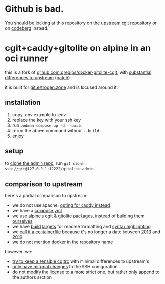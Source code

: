 <!-- !BEGIN-NO-CGIT! -->
# Github is bad.

You should be looking at this repository on [the upstream cgit repository](https://git.estrogen.zone/cgit-oci.git) or on [codeberg](https://codeberg.org/dmpmem/cgit-oci) instead.
<!-- !END-NO-CGIT! -->

# cgit+caddy+gitolite on alpine in an oci runner

this is a fork of [github.com:gregjbs/docker-gitolite-cgit](https://github.com/gregjbs/docker-gitolite-cgit), with [substantial differences to upstream](#comparison-to-upstream) ([patch](https://github.com/gregjbs/docker-gitolite-cgit/compare/main...dmpmem:cgit-oci:master))

it is built for [git.estrogen.zone](https://git.estrogen.zone) and is focused around it.

## installation

1. copy .env.example to .env
2. replace the key with your ssh key
3. run `podman compose up -d --build`
4. rerun the above command without `--build`
5. enjoy

## setup

to [clone the admin repo](https://gitolite.com/gitolite/basic-admin.html#clone-the-gitolite-admin-repo), run `git clone ssh://git@127.0.0.1:12222/gitolite-admin`.

## comparison to upstream

here's a partial comparison to upstream:

- we do not use apache, [opting for caddy instead](https://github.com/gregjbs/docker-gitolite-cgit/commit/e6359a9ceb5fba89ab0d152ce6ead2da7b8afa57#diff-dd2c0eb6ea5cfc6c4bd4eac30934e2d5746747af48fef6da689e85b752f39557L1-R13)
- we have a [compose.yml](./compose.yml)
- we use [alpine's cgit & gitolite packages](https://github.com/gregjbs/docker-gitolite-cgit/commit/e6359a9ceb5fba89ab0d152ce6ead2da7b8afa57#diff-dd2c0eb6ea5cfc6c4bd4eac30934e2d5746747af48fef6da689e85b752f39557R14), instead of [building them ourselves](https://github.com/gregjbs/docker-gitolite-cgit/commit/e6359a9ceb5fba89ab0d152ce6ead2da7b8afa57#diff-dd2c0eb6ea5cfc6c4bd4eac30934e2d5746747af48fef6da689e85b752f39557L19-L35)
- we have [build](https://github.com/gregjbs/docker-gitolite-cgit/commit/e6359a9ceb5fba89ab0d152ce6ead2da7b8afa57#diff-dd2c0eb6ea5cfc6c4bd4eac30934e2d5746747af48fef6da689e85b752f39557R75) [targets](https://github.com/gregjbs/docker-gitolite-cgit/commit/e6359a9ceb5fba89ab0d152ce6ead2da7b8afa57#diff-dd2c0eb6ea5cfc6c4bd4eac30934e2d5746747af48fef6da689e85b752f39557R64) for readme formatting and [syntax highlighting](https://github.com/gregjbs/docker-gitolite-cgit/commit/e6359a9ceb5fba89ab0d152ce6ead2da7b8afa57#diff-e7a55d3d8c2b36ee7595bcfad62f883d182670c60c81d9d007e864b969c9fc9d)
- we [call it a containerfile](https://github.com/dmpmem/cgit-oci/commit/cb9c463d152c0607f2d0e2df2de043e404b7375d) because it's no longer a date between [2013](https://www.docker.com/blog/how-to-use-your-own-registry/) and [2019](https://podman.io/release/2019/01/16/podman-release-v1.0.0)
- we [do not mention docker in the repository name](#repo-title-component)

however, we:

- [try to keep a sensible cgitrc](https://github.com/gregjbs/docker-gitolite-cgit/compare/a912704a1fdc06622466c9887051e1e0b2f5d42f...dmpmem:cgit-oci:cb9c463d152c0607f2d0e2df2de043e404b7375d#diff-5045d7848aabaef72e0f1e7c65c8433ea4d0080882b3879e3f566f2b8046bb94) with minimal differences to upstream's
- [only have minimal changes](https://github.com/gregjbs/docker-gitolite-cgit/compare/a912704a1fdc06622466c9887051e1e0b2f5d42f...dmpmem:cgit-oci:cb9c463d152c0607f2d0e2df2de043e404b7375d#diff-ce6834e28260c94433e1729e6acdb9b742fc1f6a472e9d2b3e6a0aa492659460) to the SSH coniguration
- [do not modify the license](https://github.com/gregjbs/docker-gitolite-cgit/compare/a912704a1fdc06622466c9887051e1e0b2f5d42f...dmpmem:cgit-oci:cb9c463d152c0607f2d0e2df2de043e404b7375d#diff-b4668a52683f65fbc0528f6590ba160c9c64c88c302b6262c506266eb1d35180) to a more strict one, but rather only append to the authors section

